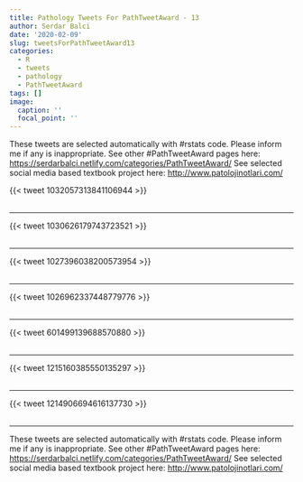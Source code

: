 ```yaml
---
title: Pathology Tweets For PathTweetAward - 13
author: Serdar Balci
date: '2020-02-09'
slug: tweetsForPathTweetAward13
categories:
  - R
  - tweets
  - pathology
  - PathTweetAward
tags: []
image:
  caption: ''
  focal_point: ''
---
```



These tweets are selected automatically with #rstats code. Please inform me if any is inappropriate.
See other #PathTweetAward pages here: https://serdarbalci.netlify.com/categories/PathTweetAward/ 
See selected social media based textbook project here: http://www.patolojinotlari.com/

{{< tweet 1032057313841106944 >}}
<br>
<br>
<hr>
{{< tweet 1030626179743723521 >}}
<br>
<br>
<hr>
{{< tweet 1027396038200573954 >}}
<br>
<br>
<hr>
{{< tweet 1026962337448779776 >}}
<br>
<br>
<hr>
{{< tweet 601499139688570880 >}}
<br>
<br>
<hr>
{{< tweet 1215160385550135297 >}}
<br>
<br>
<hr>
{{< tweet 1214906694616137730 >}}
<br>
<br>
<hr>


These tweets are selected automatically with #rstats code. Please inform me if any is inappropriate.
See other #PathTweetAward pages here: https://serdarbalci.netlify.com/categories/PathTweetAward/ 
See selected social media based textbook project here: http://www.patolojinotlari.com/
